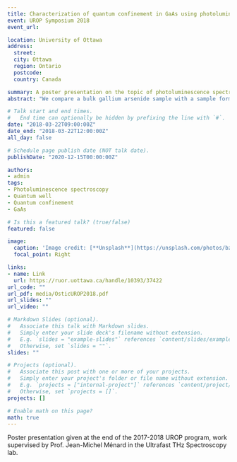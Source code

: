 ```yaml
---
title: Characterization of quantum confinement in GaAs using photoluminescence spectroscopy 
event: UROP Symposium 2018
event_url:

location: University of Ottawa
address:
  street: 
  city: Ottawa
  region: Ontario
  postcode: 
  country: Canada

summary: A poster presentation on the topic of photoluminescence spectroscopy given during the 2018 Syposium for the Undergraduate Research Opportunity Program.
abstract: "We compare a bulk gallium arsenide sample with a sample formed of stacked quantum wells to observe the bandgap shift owing to quantum confinement. The observations agree well with the infinite potential well model."

# Talk start and end times.
#   End time can optionally be hidden by prefixing the line with `#`.
date: "2018-03-22T09:00:00Z"
date_end: "2018-03-22T12:00:00Z"
all_day: false

# Schedule page publish date (NOT talk date).
publishDate: "2020-12-15T00:00:00Z"

authors:
- admin 
tags: 
- Photoluminescence spectroscopy
- Quantum well
- Quantum confinement
- GaAs

# Is this a featured talk? (true/false)
featured: false

image:
  caption: 'Image credit: [**Unsplash**](https://unsplash.com/photos/bzdhc5b3Bxs)'
  focal_point: Right

links:
- name: Link
  url: https://ruor.uottawa.ca/handle/10393/37422
url_code: ""
url_pdf: media/OsticUROP2018.pdf
url_slides: ""
url_video: ""

# Markdown Slides (optional).
#   Associate this talk with Markdown slides.
#   Simply enter your slide deck's filename without extension.
#   E.g. `slides = "example-slides"` references `content/slides/example-slides.md`.
#   Otherwise, set `slides = ""`.
slides: "" 

# Projects (optional).
#   Associate this post with one or more of your projects.
#   Simply enter your project's folder or file name without extension.
#   E.g. `projects = ["internal-project"]` references `content/project/deep-learning/index.md`.
#   Otherwise, set `projects = []`.
projects: []

# Enable math on this page?
math: true
---
```


Poster presentation given at the end of the 2017-2018 UROP program, work supervised by Prof. Jean-Michel Ménard in the Ultrafast THz Spectroscopy lab.

